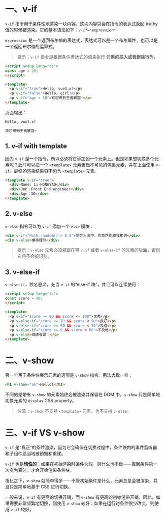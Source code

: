 # 一、v-if

`v-if` 指令用于条件性地渲染一块内容。这块内容只会在指令的表达式返回 truthy 值的时候被渲染。它的基本语法如下：*`v-if="expression"`*

`expression` 是一个返回布尔值的表达式，表达式可以是一个布尔属性，也可以是一个返回布尔值的运算式。

> 提示：`v-if` 指令是根据条件表达式的值来执行 **元素的插入或者删除行为。**

```html
<script setup lang="ts">
const age = 20;
</script>

<template>
  <p v-if="true">Hello, vue3.x!</p>
  <p v-if="false">Hello, girl!</p>
  <p v-if="age > 18">欢迎来到王者联盟~</p>
</template>
```

页面输出：

```markdown
Hello, vue3.x!

欢迎来到王者联盟~
```

## 1. v-if with template

因为 `v-if` 是一个指令，所以必须将它添加到一个元素上。但是如果想切换多个元素呢？此时可以把一个 `<template>` 元素当做不可见的包裹元素，并在上面使用 `v-if`。最终的渲染结果将不包含 `<template>` 元素。

```html
<template v-if="true">
  <div>Name: Li-HONGYAO</div>
  <div>Job：Front End engineer</div>
  <div>Age：30</div>
</template>
```

## 2. v-else

`v-else` 指令可以为 `v-if` 添加一个 `else` 模块：

```html
<div v-if="Math.random() > 0.5">茫茫人海中，你竟然能和我相遇</div>
<div v-else>懒得理你</div>
```

> 提示：`v-else` 元素必须紧跟在带 `v-if` 或者 `v-else-if` 的元素的后面，否则它将不会被识别。

## 3. v-else-if

`v-else-if`，顾名思义，充当 `v-if` 的“else-if 块”，并且可以连续使用：

```html
<script setup lang="ts">
const score = 98;
</script>

<template>
  <p v-if="score >= 90 && score <= 100">优秀</p>
  <p v-else-if="score >= 70 && score < 90">良好</p>
  <p v-else-if="score >= 60 && score < 70">及格</p>
  <p v-else-if="score >= 0 && score < 60">不及格</p>
  <p v-else>成绩有误！</p>
</template>
```

# 二、v-show

另一个用于条件性展示元素的选项是 `v-show` 指令。用法大致一样：

```html
<h1 v-show="ok">Hello!</h1>
```

不同的是带有 `v-show` 的元素始终会被渲染并保留在 DOM 中。`v-show` 只是简单地切换元素的 `display` CSS property。

> 注意：`v-show` 不支持 `<template>` 元素，也不支持 `v-else`。

# 三、v-if VS v-show

`v-if` 是“真正”的条件渲染，因为它会确保在切换过程中，条件块内的事件监听器和子组件适当地被销毁和重建。

`v-if` 也是**惰性的**：如果在初始渲染时条件为假，则什么也不做——直到条件第一次变为真时，才会开始渲染条件块。

相比之下，`v-show` 就简单得多——不管初始条件是什么，元素总是会被渲染，并且只是简单地基于 CSS 进行切换。

一般来说，`v-if` 有更高的切换开销，而 `v-show` 有更高的初始渲染开销。因此，如果需要非常频繁地切换，则使用 `v-show` 较好；如果在运行时条件很少改变，则使用 `v-if` 较好。
